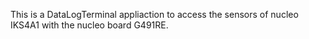 This is a DataLogTerminal appliaction to access the sensors of nucleo IKS4A1 with the nucleo board G491RE.

